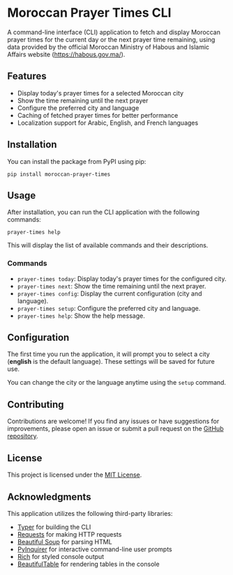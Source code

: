 # Moroccan Prayer Times CLI

A command-line interface (CLI) application to fetch and display Moroccan prayer times for the current day or the next
prayer time remaining, using data provided by the official Moroccan Ministry of Habous and Islamic Affairs
website (https://habous.gov.ma/).

## Features

- Display today's prayer times for a selected Moroccan city
- Show the time remaining until the next prayer
- Configure the preferred city and language
- Caching of fetched prayer times for better performance
- Localization support for Arabic, English, and French languages

## Installation

You can install the package from PyPI using pip:

```shell
pip install moroccan-prayer-times
```

## Usage

After installation, you can run the CLI application with the following commands:

```shell
prayer-times help
```

This will display the list of available commands and their descriptions.

### Commands

- `prayer-times today`: Display today's prayer times for the configured city.
- `prayer-times next`: Show the time remaining until the next prayer.
- `prayer-times config`: Display the current configuration (city and language).
- `prayer-times setup`: Configure the preferred city and language.
- `prayer-times help`: Show the help message.

## Configuration

The first time you run the application, it will prompt you to select a city (**english** is the default language). These
settings will be saved for future use.

You can change the city or the language anytime using the `setup` command.

## Contributing

Contributions are welcome! If you find any issues or have suggestions for improvements, please open an issue or submit a
pull request on the [GitHub repository](https://github.com/ismailbenhallam/prayer-times-cli/).

## License

This project is licensed under the [MIT License](LICENSE).

## Acknowledgments

This application utilizes the following third-party libraries:

- [Typer](https://typer.tiangolo.com/) for building the CLI
- [Requests](https://requests.readthedocs.io/) for making HTTP requests
- [Beautiful Soup](https://www.crummy.com/software/BeautifulSoup/) for parsing HTML
- [PyInquirer](https://github.com/CITGuru/PyInquirer) for interactive command-line user prompts
- [Rich](https://github.com/willmcgugan/rich) for styled console output
- [BeautifulTable](https://github.com/pri22296/beautifultable) for rendering tables in the console

